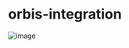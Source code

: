 # orbis-integration
![image](https://github.com/novelcore/orbis-integration/assets/47925037/c95f8ea9-18b0-41dd-8659-3e123419e5cd)
